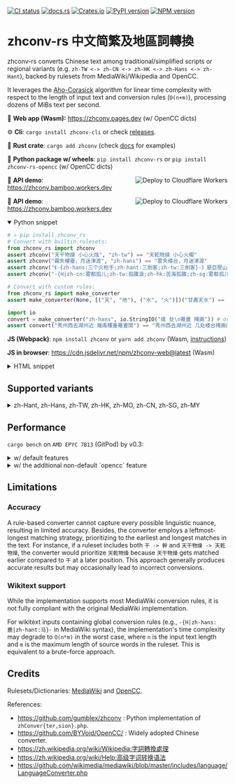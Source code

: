 [![CI status](https://github.com/Gowee/zhconv-rs/actions/workflows/main.yml/badge.svg)](https://github.com/Gowee/zhconv-rs/actions)
[![docs.rs](https://docs.rs/zhconv/badge.svg)](https://docs.rs/zhconv)
[![Crates.io](https://img.shields.io/crates/v/zhconv.svg)](https://crates.io/crates/zhconv)
[![PyPI version](https://img.shields.io/pypi/v/zhconv-rs)](https://pypi.org/project/zhconv-rs/)
[![NPM version](https://badge.fury.io/js/zhconv.svg)](https://www.npmjs.com/package/zhconv)

# zhconv-rs 中文简繁及地區詞轉換

zhconv-rs converts Chinese text among traditional/simplified scripts or regional variants (e.g. `zh-TW <-> zh-CN <-> zh-HK <-> zh-Hans <-> zh-Hant`), backed by rulesets from MediaWiki/Wikipedia and OpenCC.

It leverages the [Aho-Corasick](https://github.com/daac-tools/daachorse) algorithm for linear time complexity with respect to the length of input text and conversion rules (`O(n+m)`), processing dozens of MiBs text per second.

🔗 **Web app (Wasm):** https://zhconv.pages.dev (w/ OpenCC dicts)

⚙️ **Cli**: `cargo install zhconv-cli` or check [releases](https://github.com/Gowee/zhconv-rs/releases).

🦀 **Rust crate**: `cargo add zhconv` (check [docs](https://docs.rs/zhconv/latest/zhconv/) for examples)

🐍 **Python package w/ wheels**: `pip install zhconv-rs` or `pip install zhconv-rs-opencc` (w/ OpenCC dicts)

<a href="https://deploy.workers.cloudflare.com/?url=https://github.com/gowee/zhconv-rs">
    <img src="https://deploy.workers.cloudflare.com/button" align="right" alt="Deploy to Cloudflare Workers">
</a>

🧩 **API demo**: https://zhconv.bamboo.workers.dev

<a href="https://deploy.workers.cloudflare.com/?url=https://github.com/gowee/zhconv-rs">
    <img src="https://deploy.workers.cloudflare.com/button" align="right" alt="Deploy to Cloudflare Workers">
</a>

🧩 **API demo**: https://zhconv.bamboo.workers.dev

<details open>
 <summary>Python snippet</summary>

```python
# > pip install zhconv_rs
# Convert with builtin rulesets:
from zhconv_rs import zhconv
assert zhconv("天干物燥 小心火烛", "zh-tw") == "天乾物燥 小心火燭"
assert zhconv("霧失樓臺，月迷津渡", "zh-hans") == "雾失楼台，月迷津渡"
assert zhconv("《-{zh-hans:三个火枪手;zh-hant:三劍客;zh-tw:三劍客}-》是亞歷山大·仲馬的作品。", "zh-cn", mediawiki=True) == "《三个火枪手》是亚历山大·仲马的作品。"
assert zhconv("-{H|zh-cn:雾都孤儿;zh-tw:孤雛淚;zh-hk:苦海孤雛;zh-sg:雾都孤儿;zh-mo:苦海孤雛;}-《雾都孤儿》是查尔斯·狄更斯的作品。", "zh-tw", True) == "《孤雛淚》是查爾斯·狄更斯的作品。"

# Convert with custom rules:
from zhconv_rs import make_converter
assert make_converter(None, [("天", "地"), ("水", "火")])("甘肅天水") == "甘肅地火"

import io
convert = make_converter("zh-hans", io.StringIO("䖏 处\n罨畫 掩画")) # or path to rule file
assert convert("秀州西去湖州近 幾䖏樓臺罨畫間") == "秀州西去湖州近 几处楼台掩画间"
```

</details>

**JS (Webpack)**: `npm install zhconv` or `yarn add zhconv` (Wasm, [instructions](https://rustwasm.github.io/wasm-pack/book/tutorials/npm-browser-packages/using-your-library.html))

**JS in browser**: https://cdn.jsdelivr.net/npm/zhconv-web@latest (Wasm)

<details>
 <summary>HTML snippet</summary>

```html
<script type="module">
    // Use ES module import syntax to import functionality from the module
    // that we have compiled.
    //
    // Note that the `default` import is an initialization function which
    // will "boot" the module and make it ready to use. Currently browsers
    // don't support natively imported WebAssembly as an ES module, but
    // eventually the manual initialization won't be required!
    import init, { zhconv } from 'https://cdn.jsdelivr.net/npm/zhconv-web@latest/zhconv.js'; // specify a version tag if in prod

    async function run() {
        await init();

        alert(zhconv(prompt("Text to convert to zh-hans:"), "zh-hans"));
    }

    run();
</script>
```

</details>

## Supported variants

<details>
 <summary>zh-Hant, zh-Hans, zh-TW, zh-HK, zh-MO, zh-CN, zh-SG, zh-MY</summary>

| Target                                 | Tag       | Script  | Description                                   |
| -------------------------------------- | --------- | ------- | --------------------------------------------- |
| **S**implified **C**hinese / 简体中文  | `zh-Hans` | SC / 简 | W/O substituing region-specific phrases.      |
| **T**raditional **C**hinese / 繁體中文 | `zh-Hant` | TC / 繁 | W/O substituing region-specific phrases.      |
| Chinese (Taiwan) / 臺灣正體            | `zh-TW`   | TC / 繁 | With Taiwan-specific phrases adapted.         |
| Chinese (Hong Kong) / 香港繁體         | `zh-HK`   | TC / 繁 | With Hong Kong-specific phrases adapted.      |
| Chinese (Macau) / 澳门繁體             | `zh-MO`   | TC / 繁 | Same as `zh-HK` for now.                      |
| Chinese (Mainland China) / 大陆简体    | `zh-CN`   | SC / 简 | With mainland China-specific phrases adapted. |
| Chinese (Singapore) / 新加坡简体       | `zh-SG`   | SC / 简 | Same as `zh-CN` for now.                      |
| Chinese (Malaysia) / 大马简体          | `zh-MY`   | SC / 简 | Same as `zh-CN` for now.                      |

*Note:*  `zh-TW` and `zh-HK` are based on `zh-Hant`. `zh-CN` are based on `zh-Hans`. Currently, `zh-MO` shares the same rulesets with `zh-HK` unless additional rules are manually configured; `zh-MY` and `zh-SG` shares the same rulesets with `zh-CN` unless additional rules are manually configured. 
</details>

## Performance

`cargo bench` on `AMD EPYC 7B13` (GitPod) by v0.3:

<details>
<summary>w/ default features</summary>

```
load/zh2Hant            time:   [4.6368 ms 4.6862 ms 4.7595 ms]
load/zh2Hans            time:   [2.2670 ms 2.2891 ms 2.3138 ms]
load/zh2TW              time:   [4.7115 ms 4.7543 ms 4.8001 ms]
load/zh2HK              time:   [5.4438 ms 5.5474 ms 5.6573 ms]
load/zh2MO              time:   [4.9503 ms 4.9673 ms 4.9850 ms]
load/zh2CN              time:   [3.0809 ms 3.1046 ms 3.1323 ms]
load/zh2SG              time:   [3.0543 ms 3.0637 ms 3.0737 ms]
load/zh2MY              time:   [3.0514 ms 3.0640 ms 3.0787 ms]
zh2CN wikitext basic    time:   [385.95 µs 388.53 µs 391.39 µs]
zh2TW wikitext basic    time:   [393.70 µs 395.16 µs 396.89 µs]
zh2TW wikitext extended time:   [1.5105 ms 1.5186 ms 1.5271 ms]
zh2CN 天乾物燥          time:   [46.970 ns 47.312 ns 47.721 ns]
zh2TW data54k           time:   [200.72 µs 201.54 µs 202.41 µs]
zh2CN data54k           time:   [231.55 µs 232.86 µs 234.30 µs]
zh2Hant data689k        time:   [2.0330 ms 2.0513 ms 2.0745 ms]
zh2TW data689k          time:   [1.9710 ms 1.9790 ms 1.9881 ms]
zh2Hant data3185k       time:   [15.199 ms 15.260 ms 15.332 ms]
zh2TW data3185k         time:   [15.346 ms 15.464 ms 15.629 ms]
zh2TW data55m           time:   [329.54 ms 330.53 ms 331.58 ms]
is_hans data55k         time:   [404.73 µs 407.11 µs 409.59 µs]
infer_variant data55k   time:   [1.0468 ms 1.0515 ms 1.0570 ms]
is_hans data3185k       time:   [22.442 ms 22.589 ms 22.757 ms]
infer_variant data3185k time:   [60.205 ms 60.412 ms 60.627 ms]
``` 
</details>

<details>
<summary>w/ the additional non-default `opencc` feature</summary>

```
load/zh2Hant            time:   [22.074 ms 22.338 ms 22.624 ms]
load/zh2Hans            time:   [2.7913 ms 2.8126 ms 2.8355 ms]
load/zh2TW              time:   [23.068 ms 23.286 ms 23.520 ms]
load/zh2HK              time:   [23.358 ms 23.630 ms 23.929 ms]
load/zh2MO              time:   [23.363 ms 23.627 ms 23.913 ms]
load/zh2CN              time:   [3.6778 ms 3.7222 ms 3.7722 ms]
load/zh2SG              time:   [3.6522 ms 3.6848 ms 3.7202 ms]
load/zh2MY              time:   [3.6642 ms 3.7079 ms 3.7545 ms]
zh2CN wikitext basic    time:   [396.17 µs 402.51 µs 409.36 µs]
zh2TW wikitext basic    time:   [442.16 µs 447.53 µs 453.27 µs]
zh2TW wikitext extended time:   [1.5795 ms 1.6007 ms 1.6233 ms]
zh2CN 天乾物燥          time:   [47.884 ns 48.878 ns 49.953 ns]
zh2TW data54k           time:   [255.25 µs 259.01 µs 262.92 µs]
zh2CN data54k           time:   [233.74 µs 236.99 µs 240.67 µs]
zh2Hant data689k        time:   [3.9696 ms 4.0005 ms 4.0327 ms]
zh2TW data689k          time:   [3.4593 ms 3.4896 ms 3.5203 ms]
zh2Hant data3185k       time:   [27.710 ms 27.955 ms 28.206 ms]
zh2TW data3185k         time:   [30.298 ms 30.858 ms 31.428 ms]
zh2TW data55m           time:   [500.95 ms 515.80 ms 531.34 ms]
is_hans data55k         time:   [461.22 µs 470.99 µs 481.20 µs]
infer_variant data55k   time:   [1.1669 ms 1.1759 ms 1.1852 ms]
is_hans data3185k       time:   [26.609 ms 26.964 ms 27.385 ms]
infer_variant data3185k time:   [74.878 ms 76.262 ms 77.818 ms]
```

</details>
<!--
## Upstream rulesets

zhconv-rs does not maintain any conversion rulesets/dicts. Instead, it relies on two upstream sources: MediaWiki and OpenCC. These rulesets are merged and compiled into an automaton at compile-time for optimal performance, which means rulesets cannot be dynamically selected at runtime. However, it is possible to load custom rulesets manually.

By default, only MediaWiki rulesets are used. For a Rust project, to enable additional OpenCC rulesets, activate the `opencc` feature: `zhconv = { version = "...", features = [ "opencc" ] }`. For a Python project, there are two standalone packages `zhconv-rs` (w/ MediaWiki rulesets only) and `zhconv-rs-opencc` (w/ additional OpenCC rulesets) to be installed as needed. For the API on Workers, check [worker.yml](.github/workflows/worker.yml) for instructions on configuring OpenCC rulesets. The web app is always shiped with additional OpenCC rulesets for now.-->

**Note:** Enabling OpenCC rulesets increases the build size by several MiBs and noticeably impacts performance, even though it still outperforms other implementations.

<!--
## Differences with other converters
* `ZhConver{sion,ter}.php` of MediaWiki: zhconv-rs just takes conversion tables listed in [`ZhConversion.php`](https://github.com/wikimedia/mediawiki/blob/master/includes/languages/data/ZhConversion.php#L14). MediaWiki relies on the inefficient PHP built-in function [`strtr`](https://github.com/php/php-src/blob/217fd932fa57d746ea4786b01d49321199a2f3d5/ext/standard/string.c#L2974). Under the basic mode, zhconv-rs guarantees linear time complexity (`T = O(n+m)` instead of `O(nm)`) and single-pass scanning of input text. Optionally, zhconv-rs supports the same conversion rule syntax with MediaWiki.
* OpenCC: The [conversion rulesets](https://github.com/BYVoid/OpenCC/tree/master/data/dictionary) of OpenCC is independent of MediaWiki. The core [conversion implementation](https://github.dev/BYVoid/OpenCC/blob/21995f5ea058441423aaff3ee89b0a5d4747674c/src/Conversion.cpp#L27) of OpenCC is kinda similar to the aforementioned `strtr`. However, OpenCC supports pre-segmentation and maintains multiple rulesets which are applied successively. By contrast, the Aho-Corasick-powered zhconv-rs merges rulesets from MediaWiki and OpenCC in compile time and converts text in single-pass linear time, resulting in much more efficiency. Though, conversion results may differ in some cases.
## Comparisions with other tools
- OpenCC: Dict::MatchPrefix (iterating from maxlen to minlen character by character to match) [https://github.dev/BYVoid/OpenCC/blob/21995f5ea058441423aaff3ee89b0a5d4747674c/src/Dict.cpp#L25](MatchPrefix), [segments converter](https://github.dev/BYVoid/OpenCC/blob/21995f5ea058441423aaff3ee89b0a5d4747674c/src/Conversion.cpp#L27) [segmentizer](https://github.dev/BYVoid/OpenCC/blob/21995f5ea058441423aaff3ee89b0a5d4747674c/src/MaxMatchSegmentation.cpp#L34)
- zhConversion.php: strtr (iterating from maxlen to minlen for every known key length to match) [https://github.dev/php/php-src/blob/217fd932fa57d746ea4786b01d49321199a2f3d5/ext/standard/string.c#L2974]
- zhconv-rs regex-based automaton
-->

## Limitations

### Accuracy

A rule-based converter cannot capture every possible linguistic nuance, resulting in limited accuracy. Besides, the converter employs a leftmost-longest matching strategy, prioritizing to the earliest and longest matches in the text. For instance, if a ruleset includes both `干 -> 幹` and `天干物燥 -> 天乾物燥`, the converter would prioritize `天乾物燥` because `天干物燥` gets matched earlier compared to `干` at a later position. This approach generally produces accurate results but may occasionally lead to incorrect conversions.

### Wikitext support

While the implementation supports most MediaWiki conversion rules, it is not fully compliant with the original MediaWiki implementation.

For wikitext inputs containing global conversion rules (e.g., `-{H|zh-hans:鹿|zh-hant:马}-` in MediaWiki syntax), the implementation's time complexity may degrade to `O(n*m)` in the worst case, where `n` is the input text length and `m` is the maximum length of source words in the ruleset. This is equivalent to a brute-force approach.

## Credits

Rulesets/Dictionaries: [MediaWiki](https://github.com/wikimedia/mediawiki) and [OpenCC](https://github.com/BYVoid/OpenCC).

References:
- https://github.com/gumblex/zhconv : Python implementation of `zhConver{ter,sion}.php`.
- https://github.com/BYVoid/OpenCC/ : Widely adopted Chinese converter.
- https://zh.wikipedia.org/wiki/Wikipedia:字詞轉換處理
- https://zh.wikipedia.org/wiki/Help:高级字词转换语法
- https://github.com/wikimedia/mediawiki/blob/master/includes/language/LanguageConverter.php
<!--- https://www.hankcs.com/nlp/simplified-traditional-chinese-conversion.html-->

